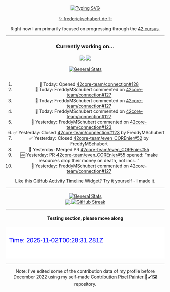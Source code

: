 <div align="center">
	<a href="https://git.io/typing-svg"><img src="https://readme-typing-svg.demolab.com?font=Fira+Code&size=30&pause=1000&color=70A5FD&background=1A1B27&center=true&vCenter=true&repeat=false&random=false&width=435&lines=%F0%9F%91%8B+Hiya%2C+I'm+Freddy!+%F0%9F%96%96" alt="Typing SVG" /></a>
</div>
<br>
<div align="center">
	<a href="https://frederickschubert.de">✨ frederickschubert.de ✨</a>
	<p>Right now I am primarily focused on progressing through the <a href="https://github.com/FreddyMSchubert/42_cursus">42 cursus</a>.</p>
</div>

<hr>

<div align="center">

### Currently working on...

<!-- [![current_repo](https://github-readme-stats.vercel.app/api/pin/?username=FreddyMSchubert&repo=Crafty_Concoctions&theme=tokyonight)](https://github.com/FreddyMSchubert/Crafty_Concoctions) -->

<div align="center">
	<a href="https://github.com/Reptudn/42_transcendence" target="_blank">
		<img align="center" src="https://github-readme-stats.vercel.app/api/pin/?username=Reptudn&repo=42_transcendence&theme=tokyonight" />
	</a>
	<a href="https://github.com/42core-team/even_COREnier" target="_blank">
		<img align="center" src="https://github-readme-stats.vercel.app/api/pin/?username=42core-team&repo=even_COREnier&theme=tokyonight" />
	</a>
</div>

<br>

<div align="center">
	<a href="https://github.com/FreddyMSchubert/42_cursus" target="_blank">
		<img align="center" src="https://github-readme-stats.vercel.app/api/pin/?username=FreddyMSchubert&repo=42_cursus&theme=tokyonight" alt="General Stats" />
	</a>
</div>

<br>

<!-- ACTIVITY:START -->
1. 🐛 Today: Opened [42core-team/connection#128](https://github.com/42core-team/connection/issues/128)
2. 💬 Today: FreddyMSchubert commented on [42core-team/connection#127](https://github.com/42core-team/connection/pull/127#issuecomment-3066706186)
3. 💬 Today: FreddyMSchubert commented on [42core-team/connection#127](https://github.com/42core-team/connection/pull/127#issuecomment-3066705473)
4. 💬 Today: FreddyMSchubert commented on [42core-team/connection#127](https://github.com/42core-team/connection/pull/127#issuecomment-3066061811)
5. 💬 Yesterday: FreddyMSchubert commented on [42core-team/connection#123](https://github.com/42core-team/connection/issues/123#issuecomment-3065898436)
6. ✅ Yesterday: Closed [42core-team/connection#123](https://github.com/42core-team/connection/issues/123) by FreddyMSchubert
7. ✅ Yesterday: Closed [42core-team/even_COREnier#52](https://github.com/42core-team/even_COREnier/issues/52) by FreddyMSchubert
8. 🎯 Yesterday: Merged PR [42core-team/even_COREnier#55](https://github.com/42core-team/even_COREnier/pull/55)
9. 🆕 Yesterday: PR [42core-team/even_COREnier#55](https://github.com/42core-team/even_COREnier/pull/55) opened: “make resources drop their money on death, not incr…”
10. 💬 Yesterday: FreddyMSchubert commented on [42core-team/connection#127](https://github.com/42core-team/connection/pull/127#issuecomment-3065657292)
<!-- ACTIVITY:END -->

Like this [GitHub Activity Timeline Widget](https://github.com/FreddyMSchubert/github-activity-timeline)? Try it yourself - I made it.

<hr>

<div align="center">
	<a href="https://github.com/anuraghazra/github-readme-stats" target="_blank">
		<img height=200 align="center" src="https://github-readme-stats.vercel.app/api?username=FreddyMSchubert&show_icons=true&theme=tokyonight&card_width=650" alt="General Stats" />
	</a>
</div>

<div align="center">
	<a href="https://github.com/anuraghazra/github-readme-stats" target="_blank">
		<img height=200 align="center" src="https://github-readme-stats.vercel.app/api/top-langs/?username=FreddyMSchubert&layout=donut&theme=tokyonight&card_width=320">
	</a>
	<a href="https://github.com/DenverCoder1/github-readme-streak-stats" target="_blank">
		<img height=200 align="center" src="https://streak-stats.demolab.com?user=FreddyMSchubert&theme=tokyonight&date_format=j%20M%5B%20Y%5D&card_width=320&card_height=200&hide_total_contributions=true" alt="GitHub Streak" />
	</a>
</div>

<hr>

#### Testing section, please move along

![GitHub Defenders SVG](https://github.com/FreddyMSchubert/FreddyMSchubert/blob/github_defenders_output/output.svg)

<hr>

Note: I've edited some of the contribution data of my profile before December 2022 using my self-made [Contribution Pixel Painter 🎨🖌️🖼️](https://github.com/FreddyMSchubert/contribution-pixel-painter) repository.
